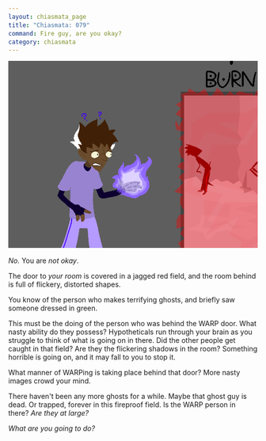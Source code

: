 ```yaml
---
layout: chiasmata_page
title: "Chiasmata: 079"
command: Fire guy, are you okay?
category: chiasmata
---
```


![79](/chiasmata/images/narrative/077.png)

*No.* You are *not okay*.

The door to *your room* is covered in a jagged red field, and the room behind is full of flickery, distorted shapes.

You know of the person who makes terrifying ghosts, and briefly saw someone dressed in green.

This must be the doing of the person who was behind the WARP door. What nasty ability do they possess? Hypotheticals run through your brain as you struggle to think of what is going on in there. Did the other people get caught in that field? Are they the flickering shadows in the room? Something horrible is going on, and it may fall to you to stop it.

What manner of WARPing is taking place behind that door? More nasty images crowd your mind.

There haven't been any more ghosts for a while. Maybe that ghost guy is dead. Or trapped, forever in this fireproof field. Is the WARP person in there? *Are they at large?*

*What are you going to do?*